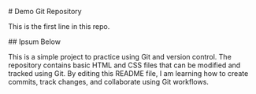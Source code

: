 \# Demo Git Repository



This is the first line in this repo.



\## Ipsum Below



This is a simple project to practice using Git and version control. The repository contains basic HTML and CSS files that can be modified and tracked using Git. By editing this README file, I am learning how to create commits, track changes, and collaborate using Git workflows.

